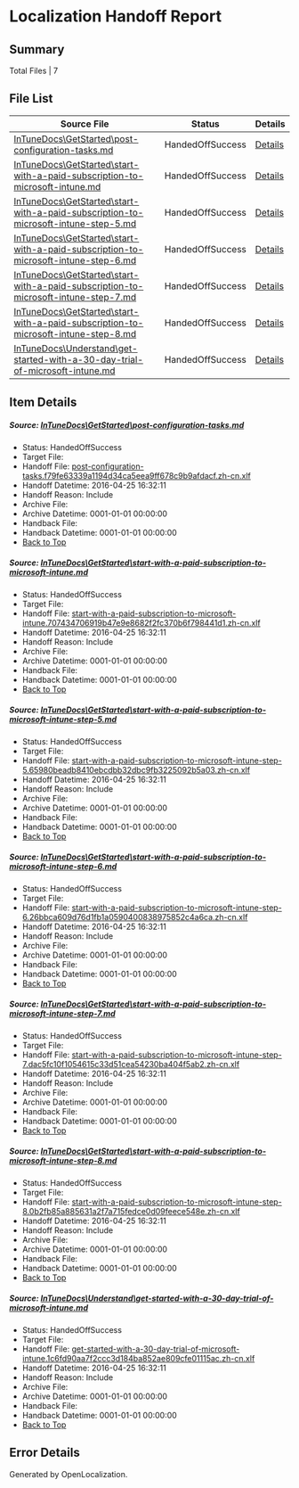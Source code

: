 # <a name='report-top'></a> Localization Handoff Report

## Summary
 Total Files | 7

## File List
 Source File | Status | Details 
 ----------- | ------ | ------- 
 [InTuneDocs\GetStarted\post-configuration-tasks.md](https://github.com/Microsoft/IntuneDocs-pr/blob/d20bb22286071e4dd51d3f16b9b3bfaf1b15d05b/InTuneDocs/GetStarted/post-configuration-tasks.md) | HandedOffSuccess | [Details](#cd83ab9088eb380758deadf776c464c085a161d5530)
 [InTuneDocs\GetStarted\start-with-a-paid-subscription-to-microsoft-intune.md](https://github.com/Microsoft/IntuneDocs-pr/blob/d20bb22286071e4dd51d3f16b9b3bfaf1b15d05b/InTuneDocs/GetStarted/start-with-a-paid-subscription-to-microsoft-intune.md) | HandedOffSuccess | [Details](#7f3143b70a936e3c30099305569682f51aeece96543)
 [InTuneDocs\GetStarted\start-with-a-paid-subscription-to-microsoft-intune-step-5.md](https://github.com/Microsoft/IntuneDocs-pr/blob/d20bb22286071e4dd51d3f16b9b3bfaf1b15d05b/InTuneDocs/GetStarted/start-with-a-paid-subscription-to-microsoft-intune-step-5.md) | HandedOffSuccess | [Details](#c14c00d59f6363b3200160bf4f98515cef5a1cba539)
 [InTuneDocs\GetStarted\start-with-a-paid-subscription-to-microsoft-intune-step-6.md](https://github.com/Microsoft/IntuneDocs-pr/blob/d20bb22286071e4dd51d3f16b9b3bfaf1b15d05b/InTuneDocs/GetStarted/start-with-a-paid-subscription-to-microsoft-intune-step-6.md) | HandedOffSuccess | [Details](#471a043c1e3640f382f01baf4f337c2f77b8cdcd540)
 [InTuneDocs\GetStarted\start-with-a-paid-subscription-to-microsoft-intune-step-7.md](https://github.com/Microsoft/IntuneDocs-pr/blob/d20bb22286071e4dd51d3f16b9b3bfaf1b15d05b/InTuneDocs/GetStarted/start-with-a-paid-subscription-to-microsoft-intune-step-7.md) | HandedOffSuccess | [Details](#c9f2a1438f84f8f697a1a3c6f79f7fbe10f353c3541)
 [InTuneDocs\GetStarted\start-with-a-paid-subscription-to-microsoft-intune-step-8.md](https://github.com/Microsoft/IntuneDocs-pr/blob/d20bb22286071e4dd51d3f16b9b3bfaf1b15d05b/InTuneDocs/GetStarted/start-with-a-paid-subscription-to-microsoft-intune-step-8.md) | HandedOffSuccess | [Details](#624d05b0906e8bcac5b79d4a782f6cc2347a315e542)
 [InTuneDocs\Understand\get-started-with-a-30-day-trial-of-microsoft-intune.md](https://github.com/Microsoft/IntuneDocs-pr/blob/d20bb22286071e4dd51d3f16b9b3bfaf1b15d05b/InTuneDocs/Understand/get-started-with-a-30-day-trial-of-microsoft-intune.md) | HandedOffSuccess | [Details](#ccde808c9e86ebc4484d6367a5ad34d8ba7574221133)

## Item Details
##### <a name='cd83ab9088eb380758deadf776c464c085a161d5530'></a> Source: [InTuneDocs\GetStarted\post-configuration-tasks.md](https://github.com/Microsoft/IntuneDocs-pr/blob/d20bb22286071e4dd51d3f16b9b3bfaf1b15d05b/InTuneDocs/GetStarted/post-configuration-tasks.md)
* Status: HandedOffSuccess
* Target File: 
* Handoff File: [post-configuration-tasks.f79fe63339a1194d34ca5eea9ff678c9b9afdacf.zh-cn.xlf](https://github.com/Microsoft/EM.handoff/blob/8be9e5493e3dec5bfe17064df9991995487e8429/ol-handoff/Microsoft/IntuneDocs-pr.zh-cn/master/post-configuration-tasks.f79fe63339a1194d34ca5eea9ff678c9b9afdacf.zh-cn.xlf)
* Handoff Datetime: 2016-04-25 16:32:11
* Handoff Reason: Include
* Archive File: 
* Archive Datetime: 0001-01-01 00:00:00
* Handback File: 
* Handback Datetime: 0001-01-01 00:00:00
* [Back to Top](#report-top)

##### <a name='7f3143b70a936e3c30099305569682f51aeece96543'></a> Source: [InTuneDocs\GetStarted\start-with-a-paid-subscription-to-microsoft-intune.md](https://github.com/Microsoft/IntuneDocs-pr/blob/d20bb22286071e4dd51d3f16b9b3bfaf1b15d05b/InTuneDocs/GetStarted/start-with-a-paid-subscription-to-microsoft-intune.md)
* Status: HandedOffSuccess
* Target File: 
* Handoff File: [start-with-a-paid-subscription-to-microsoft-intune.707434706919b47e9e8682f2fc370b6f798441d1.zh-cn.xlf](https://github.com/Microsoft/EM.handoff/blob/8be9e5493e3dec5bfe17064df9991995487e8429/ol-handoff/Microsoft/IntuneDocs-pr.zh-cn/master/start-with-a-paid-subscription-to-microsoft-intune.707434706919b47e9e8682f2fc370b6f798441d1.zh-cn.xlf)
* Handoff Datetime: 2016-04-25 16:32:11
* Handoff Reason: Include
* Archive File: 
* Archive Datetime: 0001-01-01 00:00:00
* Handback File: 
* Handback Datetime: 0001-01-01 00:00:00
* [Back to Top](#report-top)

##### <a name='c14c00d59f6363b3200160bf4f98515cef5a1cba539'></a> Source: [InTuneDocs\GetStarted\start-with-a-paid-subscription-to-microsoft-intune-step-5.md](https://github.com/Microsoft/IntuneDocs-pr/blob/d20bb22286071e4dd51d3f16b9b3bfaf1b15d05b/InTuneDocs/GetStarted/start-with-a-paid-subscription-to-microsoft-intune-step-5.md)
* Status: HandedOffSuccess
* Target File: 
* Handoff File: [start-with-a-paid-subscription-to-microsoft-intune-step-5.65980beadb8410ebcdbb32dbc9fb3225092b5a03.zh-cn.xlf](https://github.com/Microsoft/EM.handoff/blob/8be9e5493e3dec5bfe17064df9991995487e8429/ol-handoff/Microsoft/IntuneDocs-pr.zh-cn/master/start-with-a-paid-subscription-to-microsoft-intune-step-5.65980beadb8410ebcdbb32dbc9fb3225092b5a03.zh-cn.xlf)
* Handoff Datetime: 2016-04-25 16:32:11
* Handoff Reason: Include
* Archive File: 
* Archive Datetime: 0001-01-01 00:00:00
* Handback File: 
* Handback Datetime: 0001-01-01 00:00:00
* [Back to Top](#report-top)

##### <a name='471a043c1e3640f382f01baf4f337c2f77b8cdcd540'></a> Source: [InTuneDocs\GetStarted\start-with-a-paid-subscription-to-microsoft-intune-step-6.md](https://github.com/Microsoft/IntuneDocs-pr/blob/d20bb22286071e4dd51d3f16b9b3bfaf1b15d05b/InTuneDocs/GetStarted/start-with-a-paid-subscription-to-microsoft-intune-step-6.md)
* Status: HandedOffSuccess
* Target File: 
* Handoff File: [start-with-a-paid-subscription-to-microsoft-intune-step-6.26bbca609d76d1fb1a0590400838975852c4a6ca.zh-cn.xlf](https://github.com/Microsoft/EM.handoff/blob/8be9e5493e3dec5bfe17064df9991995487e8429/ol-handoff/Microsoft/IntuneDocs-pr.zh-cn/master/start-with-a-paid-subscription-to-microsoft-intune-step-6.26bbca609d76d1fb1a0590400838975852c4a6ca.zh-cn.xlf)
* Handoff Datetime: 2016-04-25 16:32:11
* Handoff Reason: Include
* Archive File: 
* Archive Datetime: 0001-01-01 00:00:00
* Handback File: 
* Handback Datetime: 0001-01-01 00:00:00
* [Back to Top](#report-top)

##### <a name='c9f2a1438f84f8f697a1a3c6f79f7fbe10f353c3541'></a> Source: [InTuneDocs\GetStarted\start-with-a-paid-subscription-to-microsoft-intune-step-7.md](https://github.com/Microsoft/IntuneDocs-pr/blob/d20bb22286071e4dd51d3f16b9b3bfaf1b15d05b/InTuneDocs/GetStarted/start-with-a-paid-subscription-to-microsoft-intune-step-7.md)
* Status: HandedOffSuccess
* Target File: 
* Handoff File: [start-with-a-paid-subscription-to-microsoft-intune-step-7.dac5fc10f1054615c33d51cea54230ba404f5ab2.zh-cn.xlf](https://github.com/Microsoft/EM.handoff/blob/8be9e5493e3dec5bfe17064df9991995487e8429/ol-handoff/Microsoft/IntuneDocs-pr.zh-cn/master/start-with-a-paid-subscription-to-microsoft-intune-step-7.dac5fc10f1054615c33d51cea54230ba404f5ab2.zh-cn.xlf)
* Handoff Datetime: 2016-04-25 16:32:11
* Handoff Reason: Include
* Archive File: 
* Archive Datetime: 0001-01-01 00:00:00
* Handback File: 
* Handback Datetime: 0001-01-01 00:00:00
* [Back to Top](#report-top)

##### <a name='624d05b0906e8bcac5b79d4a782f6cc2347a315e542'></a> Source: [InTuneDocs\GetStarted\start-with-a-paid-subscription-to-microsoft-intune-step-8.md](https://github.com/Microsoft/IntuneDocs-pr/blob/d20bb22286071e4dd51d3f16b9b3bfaf1b15d05b/InTuneDocs/GetStarted/start-with-a-paid-subscription-to-microsoft-intune-step-8.md)
* Status: HandedOffSuccess
* Target File: 
* Handoff File: [start-with-a-paid-subscription-to-microsoft-intune-step-8.0b2fb85a885631a2f7a715fedce0d09feece548e.zh-cn.xlf](https://github.com/Microsoft/EM.handoff/blob/8be9e5493e3dec5bfe17064df9991995487e8429/ol-handoff/Microsoft/IntuneDocs-pr.zh-cn/master/start-with-a-paid-subscription-to-microsoft-intune-step-8.0b2fb85a885631a2f7a715fedce0d09feece548e.zh-cn.xlf)
* Handoff Datetime: 2016-04-25 16:32:11
* Handoff Reason: Include
* Archive File: 
* Archive Datetime: 0001-01-01 00:00:00
* Handback File: 
* Handback Datetime: 0001-01-01 00:00:00
* [Back to Top](#report-top)

##### <a name='ccde808c9e86ebc4484d6367a5ad34d8ba7574221133'></a> Source: [InTuneDocs\Understand\get-started-with-a-30-day-trial-of-microsoft-intune.md](https://github.com/Microsoft/IntuneDocs-pr/blob/d20bb22286071e4dd51d3f16b9b3bfaf1b15d05b/InTuneDocs/Understand/get-started-with-a-30-day-trial-of-microsoft-intune.md)
* Status: HandedOffSuccess
* Target File: 
* Handoff File: [get-started-with-a-30-day-trial-of-microsoft-intune.1c6fd90aa7f2ccc3d184ba852ae809cfe01115ac.zh-cn.xlf](https://github.com/Microsoft/EM.handoff/blob/8be9e5493e3dec5bfe17064df9991995487e8429/ol-handoff/Microsoft/IntuneDocs-pr.zh-cn/master/get-started-with-a-30-day-trial-of-microsoft-intune.1c6fd90aa7f2ccc3d184ba852ae809cfe01115ac.zh-cn.xlf)
* Handoff Datetime: 2016-04-25 16:32:11
* Handoff Reason: Include
* Archive File: 
* Archive Datetime: 0001-01-01 00:00:00
* Handback File: 
* Handback Datetime: 0001-01-01 00:00:00
* [Back to Top](#report-top)


## Error Details

Generated by OpenLocalization.
